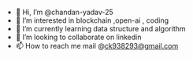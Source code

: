 - 👋 Hi, I’m @chandan-yadav-25
- 👀 I’m interested in blockchain ,open-ai , coding
- 🌱 I’m currently learning data structure and algorithm
- 💞️ I’m looking to collaborate on linkedin
- 📫 How to reach me mail @ck938293@gmail.com

<!---
chandan-yadav-25/chandan-yadav-25 is a ✨ special ✨ repository because its `README.md` (this file) appears on your GitHub profile.
You can click the Preview link to take a look at your changes.
--->
